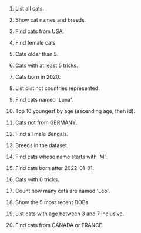 1. List all cats.

2. Show cat names and breeds.

3. Find cats from USA.

4. Find female cats.

5. Cats older than 5.

6. Cats with at least 5 tricks.

7. Cats born in 2020.

8. List distinct countries represented.

9. Find cats named 'Luna'.

10. Top 10 youngest by age (ascending age, then id).

11. Cats not from GERMANY.

12. Find all male Bengals.

13. Breeds in the dataset.

14. Find cats whose name starts with 'M'.

15. Find cats born after 2022-01-01.

16. Cats with 0 tricks.

17. Count how many cats are named 'Leo'.

18. Show the 5 most recent DOBs.

19. List cats with age between 3 and 7 inclusive.

20. Find cats from CANADA or FRANCE.

